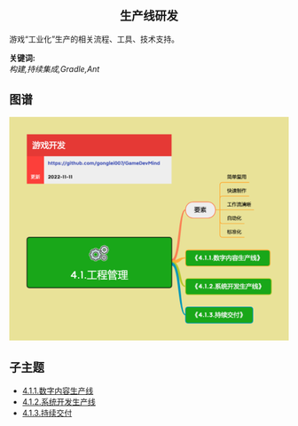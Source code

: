 <h2 align="center">生产线研发</h2>
<p>
游戏“工业化”生产的相关流程、工具、技术支持。
</p>

**关键词:**<br/> 
*构建,持续集成,Gradle,Ant*

## 图谱
![图片加载中...](../exports/4.1.工程管理.png?raw=true)

## 子主题
* [4.1.1.数字内容生产线](https://github.com/gonglei007/GameDevMind/blob/main/mds/4.1.1.数字内容生产线.md)
* [4.1.2.系统开发生产线](https://github.com/gonglei007/GameDevMind/blob/main/mds/4.1.2.系统开发生产线.md)
* [4.1.3.持续交付](https://github.com/gonglei007/GameDevMind/blob/main/mds/4.1.3.持续交付.md)
